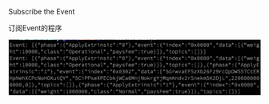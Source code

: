 Subscribe the Event 

订阅Event的程序

![Image text](https://github.com/ming416/SubscribeEvents/blob/main/se.png)
